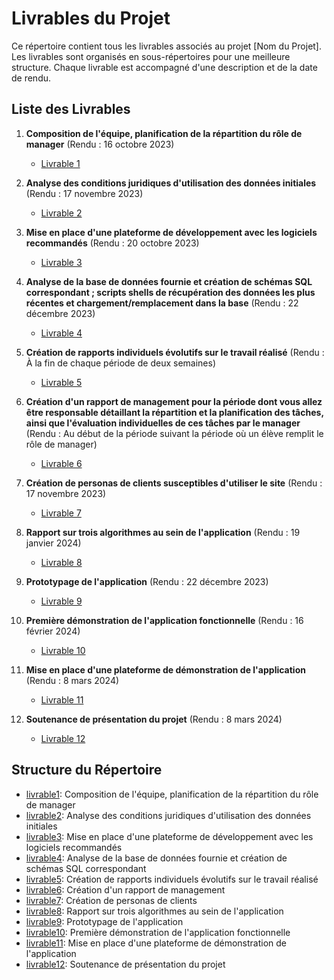 # Livrables du Projet 

Ce répertoire contient tous les livrables associés au projet [Nom du Projet]. Les livrables sont organisés en sous-répertoires pour une meilleure structure. Chaque livrable est accompagné d'une description et de la date de rendu.

## Liste des Livrables

1. **Composition de l'équipe, planification de la répartition du rôle de manager** (Rendu : 16 octobre 2023)
   - [Livrable 1](./livrable1/README.md)

2. **Analyse des conditions juridiques d'utilisation des données initiales** (Rendu : 17 novembre 2023)
   - [Livrable 2](./livrable2/README.md)

3. **Mise en place d'une plateforme de développement avec les logiciels recommandés** (Rendu : 20 octobre 2023)
   - [Livrable 3](./livrable3/README.md)

4. **Analyse de la base de données fournie et création de schémas SQL correspondant ; scripts shells de récupération des données les plus récentes et chargement/remplacement dans la base** (Rendu : 22 décembre 2023)
   - [Livrable 4](./livrable4/README.md)

5. **Création de rapports individuels évolutifs sur le travail réalisé** (Rendu : À la fin de chaque période de deux semaines)
   - [Livrable 5](./livrable5/README.md)

6. **Création d'un rapport de management pour la période dont vous allez être responsable détaillant la répartition et la planification des tâches, ainsi que l'évaluation individuelles de ces tâches par le manager** (Rendu : Au début de la période suivant la période où un élève remplit le rôle de manager)
   - [Livrable 6](./livrable6/README.md)

7. **Création de personas de clients susceptibles d'utiliser le site** (Rendu : 17 novembre 2023)
   - [Livrable 7](./livrable7/README.md)

8. **Rapport sur trois algorithmes au sein de l'application** (Rendu : 19 janvier 2024)
   - [Livrable 8](./livrable8/README.md)

9. **Prototypage de l'application** (Rendu : 22 décembre 2023)
   - [Livrable 9](./livrable9/README.md)

10. **Première démonstration de l'application fonctionnelle** (Rendu : 16 février 2024)
    - [Livrable 10](./livrable10/README.md)

11. **Mise en place d'une plateforme de démonstration de l'application** (Rendu : 8 mars 2024)
    - [Livrable 11](./livrable11/README.md)

12. **Soutenance de présentation du projet** (Rendu : 8 mars 2024)
    - [Livrable 12](./livrable12/README.md)

## Structure du Répertoire

- [livrable1](./livrable1/): Composition de l'équipe, planification de la répartition du rôle de manager
- [livrable2](./livrable2/): Analyse des conditions juridiques d'utilisation des données initiales
- [livrable3](./livrable3/): Mise en place d'une plateforme de développement avec les logiciels recommandés
- [livrable4](./livrable4/): Analyse de la base de données fournie et création de schémas SQL correspondant
- [livrable5](./livrable5/): Création de rapports individuels évolutifs sur le travail réalisé
- [livrable6](./livrable6/): Création d'un rapport de management
- [livrable7](./livrable7/): Création de personas de clients
- [livrable8](./livrable8/): Rapport sur trois algorithmes au sein de l'application
- [livrable9](./livrable9/): Prototypage de l'application
- [livrable10](./livrable10/): Première démonstration de l'application fonctionnelle
- [livrable11](./livrable11/): Mise en place d'une plateforme de démonstration de l'application
- [livrable12](./livrable12/): Soutenance de présentation du projet


